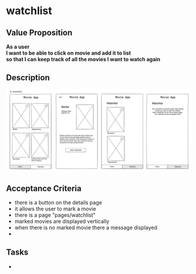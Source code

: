 # watchlist

## Value Proposition

**As a user**<br>
**I want to be able to click on movie and add it to list** <br>
**so that I can keep track of all the movies I want to watch again** <br>

## Description

![wireframe](./assets/scribble-watchlist.png)

## Acceptance Criteria

- there is a button on the details page
- it allows the user to mark a movie
- there is a page "pages/watchlist"
- marked movies are displayed vertically
- when there is no marked movie there a message displayed
-

## Tasks

-

